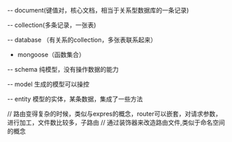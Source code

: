 
-- document(键值对，核心文档，相当于关系型数据库的一条记录)

-- collection(多条记录，一张表)

-- database （有关系的collection，多张表联系起来）


- mongoose（函数集合）

-- schema 纯模型，没有操作数据的能力  

-- model  生成的模型可以操控

-- entity 模型的实体，某条数据，集成了一些方法


// 路由变得复杂的时候，类似与expres的概念，router可以嵌套，对请求参数，进行加工，文件数比较多，子路由
// 通过装饰器来改造路由文件,类似于命名空间的概念
